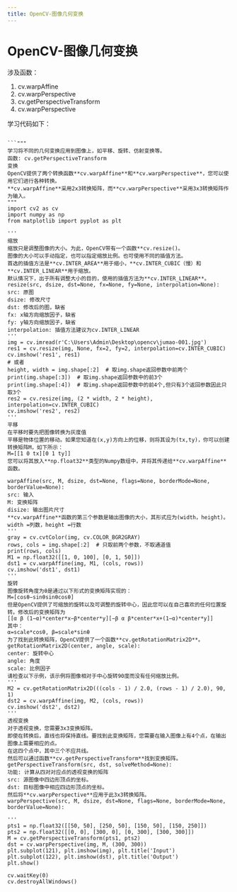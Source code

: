 ```yaml
---
title: OpenCV-图像几何变换
---
```

# OpenCV-图像几何变换
涉及函数：
1. cv.warpAffine
2. cv.warpPerspective
3. cv.getPerspectiveTransform
4. cv.warpPerspective
<!--more-->
学习代码如下：
```

```"""
学习将不同的几何变换应用到图像上，如平移、旋转、仿射变换等。
函数: cv.getPerspectiveTransform
变换
OpenCV提供了两个转换函数**cv.warpAffine**和**cv.warpPerspective**，您可以使用它们进行各种转换。
**cv.warpAffine**采用2x3转换矩阵，而**cv.warpPerspective**采用3x3转换矩阵作为输入。
"""
import cv2 as cv
import numpy as np
from matplotlib import pyplot as plt

'''
缩放
缩放只是调整图像的大小。为此，OpenCV带有一个函数**cv.resize()。
图像的大小可以手动指定，也可以指定缩放比例。也可使用不同的插值方法。
首选的插值方法是**cv.INTER_AREA**用于缩小，**cv.INTER_CUBIC（慢）和**cv.INTER_LINEAR**用于缩放。
默认情况下，出于所有调整大小的目的，使用的插值方法为**cv.INTER_LINEAR**。
resize(src, dsize, dst=None, fx=None, fy=None, interpolation=None):
src: 原图
dsize: 修改尺寸
dst: 修改后的图，缺省
fx: x轴方向缩放因子，缺省
fy: y轴方向缩放因子，缺省
interpolation: 插值方法建议为cv.INTER_LINEAR
'''
img = cv.imread(r'C:\Users\Admin\Desktop\opencv\jumao-001.jpg')
res1 = cv.resize(img, None, fx=2, fy=2, interpolation=cv.INTER_CUBIC)
cv.imshow('res1', res1)
# 或者
height, width = img.shape[:2]  # 取img.shape返回参数中前两个
print(img.shape[:3])  # 取img.shape返回参数中的前3个
print(img.shape[:4])  # 取img.shape返回参数中的前4个,但只有3个返回参数因此只取3个
res2 = cv.resize(img, (2 * width, 2 * height), interpolation=cv.INTER_CUBIC)
cv.imshow('res2', res2)
'''
平移
在平移时要先把图像转换为灰度值
平移是物体位置的移动。如果您知道在(x,y)方向上的位移，则将其设为(tx,ty)，你可以创建转换矩阵M，如下所示：
M=[[1 0 tx][0 1 ty]]
您可以将其放入**np.float32**类型的Numpy数组中，并将其传递给**cv.warpAffine**函数。

warpAffine(src, M, dsize, dst=None, flags=None, borderMode=None, borderValue=None): 
src: 输入
M: 变换矩阵
disize: 输出图片尺寸
**cv.warpAffine**函数的第三个参数是输出图像的大小，其形式应为(width，height)。
width =列数，height =行数
'''
gray = cv.cvtColor(img, cv.COLOR_BGR2GRAY)
rows, cols = img.shape[:2]  # 只取前两个参数，不取通道值
print(rows, cols)
M1 = np.float32([[1, 0, 100], [0, 1, 50]])
dst1 = cv.warpAffine(img, M1, (cols, rows))
cv.imshow('dst1', dst1)
'''
旋转
图像旋转角度为θ是通过以下形式的变换矩阵实现的：
M=[cosθ−sinθsinθcosθ]
但是OpenCV提供了可缩放的旋转以及可调整的旋转中心，因此您可以在自己喜欢的任何位置旋转。修改后的变换矩阵为
[[α β (1−α)*center*x−β*center*y][−β α β*center*x+(1−α)*center*y]]
其中：
α=scale*cosθ, β=scale*sinθ
为了找到此转换矩阵，OpenCV提供了一个函数**cv.getRotationMatrix2D**。
getRotationMatrix2D(center, angle, scale):
center: 旋转中心
angle: 角度
scale: 比例因子
请检查以下示例，该示例将图像相对于中心旋转90度而没有任何缩放比例。
'''
M2 = cv.getRotationMatrix2D(((cols - 1) / 2.0, (rows - 1) / 2.0), 90, 1)
dst2 = cv.warpAffine(img, M2, (cols, rows))
cv.imshow('dst2', dst2)
'''
透视变换
对于透视变换，您需要3x3变换矩阵。
即使在转换后，直线也将保持直线。要找到此变换矩阵，您需要在输入图像上有4个点，在输出图像上需要相应的点。
在这四个点中，其中三个不应共线。
然后可以通过函数**cv.getPerspectiveTransform**找到变换矩阵。
getPerspectiveTransform(src, dst, solveMethod=None):
功能: 计算从四对对应点的透视变换的矩阵
src: 源图像中四边形顶点的坐标。
dst: 目标图像中相应四边形顶点的坐标。
然后将**cv.warpPerspective**应用于此3x3转换矩阵。
warpPerspective(src, M, dsize, dst=None, flags=None, borderMode=None, borderValue=None):

'''
pts1 = np.float32([[50, 50], [250, 50], [150, 50], [150, 250]])
pts2 = np.float32([[0, 0], [300, 0], [0, 300], [300, 300]])
M = cv.getPerspectiveTransform(pts1, pts2)
dst = cv.warpPerspective(img, M, (300, 300))
plt.subplot(121), plt.imshow(img), plt.title('Input')
plt.subplot(122), plt.imshow(dst), plt.title('Output')
plt.show()

cv.waitKey(0)
cv.destroyAllWindows()

